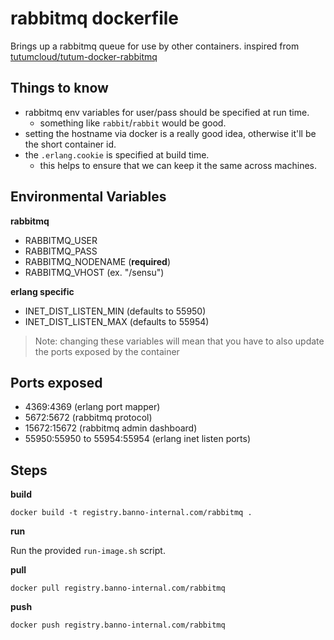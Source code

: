 # rabbitmq dockerfile

Brings up a rabbitmq queue for use by other containers. inspired from [tutumcloud/tutum-docker-rabbitmq](https://github.com/tutumcloud/tutum-docker-rabbitmq)

## Things to know

- rabbitmq env variables for user/pass should be specified at run time.
  - something like `rabbit`/`rabbit` would be good.
- setting the hostname via docker is a really good idea, otherwise it'll be the short container id.
- the `.erlang.cookie` is specified at build time.
  - this helps to ensure that we can keep it the same across machines.

## Environmental Variables

__rabbitmq__

- RABBITMQ_USER
- RABBITMQ_PASS
- RABBITMQ_NODENAME (__required__)
- RABBITMQ_VHOST (ex. "/sensu")

__erlang specific__

- INET_DIST_LISTEN_MIN (defaults to 55950)
- INET_DIST_LISTEN_MAX (defaults to 55954)

> Note: changing these variables will mean that you have to also update the ports exposed by the container

## Ports exposed

- 4369:4369 (erlang port mapper)
- 5672:5672 (rabbitmq protocol)
- 15672:15672 (rabbitmq admin dashboard)
- 55950:55950 to 55954:55954 (erlang inet listen ports)

## Steps

__build__

```
docker build -t registry.banno-internal.com/rabbitmq .
```

__run__

Run the provided `run-image.sh` script.

__pull__

```
docker pull registry.banno-internal.com/rabbitmq
```

__push__

```
docker push registry.banno-internal.com/rabbitmq
```

